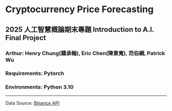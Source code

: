 # Cryptocurrency Price Forecasting
## 2025 人工智慧概論期末專題  Introduction to A.I. Final Project
### Arthur: Henry Chung(鍾承翰), Eric Chen(陳景寬), 范伯綱, Patrick Wu


### Requirements: Pytorch
### Environments: Python 3.10
---
Data Source: [Binance API](https://github.com/binance/binance-public-data)

